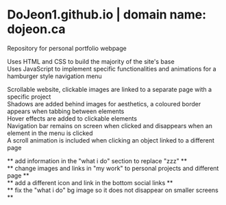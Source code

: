 # DoJeon1.github.io | domain name: dojeon.ca

Repository for personal portfolio webpage

Uses HTML and CSS to build the majority of the site's base
<br/> Uses JavaScript to implement specific functionalities and animations for a hamburger style navigation menu

Scrollable website, clickable images are linked to a separate page with a specific project
<br/> Shadows are added behind images for aesthetics, a coloured border appears when tabbing between elements
<br/> Hover effects are added to clickable elements
<br/> Navigation bar remains on screen when clicked and disappears when an element in the menu is clicked
<br/> A scroll animation is included when clicking an object linked to a different page

** add information in the "what i do" section to replace "zzz" **
<br/> ** change images and links in "my work" to personal projects and different page **
<br/> ** add a different icon and link in the bottom social links **
<br/> ** fix the "what i do" bg image so it does not disappear on smaller screens **
